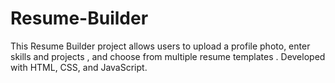 # Resume-Builder
This Resume Builder project allows users to upload a profile photo, enter skills and projects  , and choose from multiple resume templates . Developed with HTML, CSS, and JavaScript.
